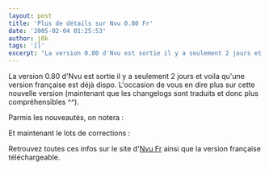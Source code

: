 ```yaml
---
layout: post
title: 'Plus de détails sur Nvu 0.80 Fr'
date: '2005-02-04 01:25:53'
author: j0k
tags: '[]'
excerpt: "La version 0.80 d'Nvu est sortie il y a seulement 2 jours et voila qu'une version française est déjà dispo. L'occasion de vous en dire plus sur cette nouvelle version (maintenant que les changelogs sont traduits et donc plus compréhensibles ^^).     \nParmis les nouveautés, on notera :"
---
```


La version 0.80 d'Nvu est sortie il y a seulement 2 jours et voila qu'une version française est déjà dispo. L'occasion de vous en dire plus sur cette nouvelle version (maintenant que les changelogs sont traduits et donc plus compréhensibles ^^).

Parmis les nouveautés, on notera :


Et maintenant le lots de corrections :


Retrouvez toutes ces infos sur le site d'[Nvu Fr](http://frenchmozilla.sourceforge.net/nvu/) ainsi que la version française téléchargeable.
